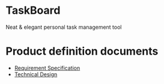 # TaskBoard

Neat & elegant personal task management tool

# Product definition documents

* [Requirement Specification](requirements/index.md)
* [Technical Design](design/technical.md)
